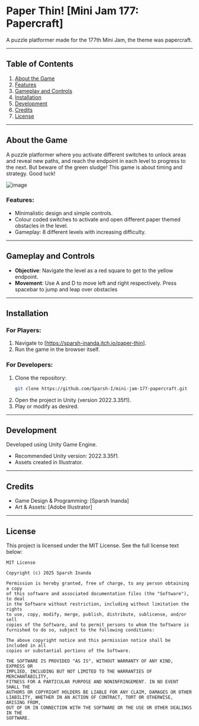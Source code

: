 # **Paper Thin! [Mini Jam 177: Papercraft]**  
A puzzle platformer made for the 177th Mini Jam, the theme was papercraft.

---

## **Table of Contents**  
1. [About the Game](#about-the-game)  
2. [Features](#features)  
4. [Gameplay and Controls](#gameplay-and-controls)  
5. [Installation](#installation)  
6. [Development](#development)  
7. [Credits](#credits)  
8. [License](#license)

---

## **About the Game**  
A puzzle platformer where you activate different switches to unlock areas and reveal new paths, and reach the endpoint in each level to progress to the next. But beware of the green sludge! This game is about timing and strategy. Good luck!

![image](https://github.com/user-attachments/assets/2a321a5f-df7a-48d1-accc-09f7fc00f2ce)


### **Features**:
- Minimalistic design and simple controls.  
- Colour coded switches to activate and open different paper themed obstacles in the level.
- Gameplay: 8 different levels with increasing difficulty.

---

## **Gameplay and Controls**  
- **Objective**: Navigate the level as a red square to get to the yellow endpoint. 
- **Movement**: Use A and D to move left and right respectively. Press spacebar to jump and leap over obstacles

---

## **Installation**  
### **For Players**:  
1. Navigate to [https://sparsh-inanda.itch.io/paper-thin].  
2. Run the game in the browser itself.

### **For Developers**:  
1. Clone the repository:  
   ```bash  
   git clone https://github.com/Sparsh-I/mini-jam-177-papercraft.git
   ```
2. Open the project in Unity (version 2022.3.35f1).
3. Play or modify as desired.

---

## **Development**  
Developed using Unity Game Engine.
- Recommended Unity version: 2022.3.35f1.
- Assets created in Illustrator.

---

## **Credits**
- Game Design & Programming: [Sparsh Inanda]
- Art & Assets: [Adobe Illustrator]

--- 

## **License**

This project is licensed under the MIT License. See the full license text below:

```plaintext
MIT License

Copyright (c) 2025 Sparsh Inanda

Permission is hereby granted, free of charge, to any person obtaining a copy
of this software and associated documentation files (the "Software"), to deal
in the Software without restriction, including without limitation the rights
to use, copy, modify, merge, publish, distribute, sublicense, and/or sell
copies of the Software, and to permit persons to whom the Software is
furnished to do so, subject to the following conditions:

The above copyright notice and this permission notice shall be included in all
copies or substantial portions of the Software.

THE SOFTWARE IS PROVIDED "AS IS", WITHOUT WARRANTY OF ANY KIND, EXPRESS OR
IMPLIED, INCLUDING BUT NOT LIMITED TO THE WARRANTIES OF MERCHANTABILITY,
FITNESS FOR A PARTICULAR PURPOSE AND NONINFRINGEMENT. IN NO EVENT SHALL THE
AUTHORS OR COPYRIGHT HOLDERS BE LIABLE FOR ANY CLAIM, DAMAGES OR OTHER
LIABILITY, WHETHER IN AN ACTION OF CONTRACT, TORT OR OTHERWISE, ARISING FROM,
OUT OF OR IN CONNECTION WITH THE SOFTWARE OR THE USE OR OTHER DEALINGS IN THE
SOFTWARE.
```
